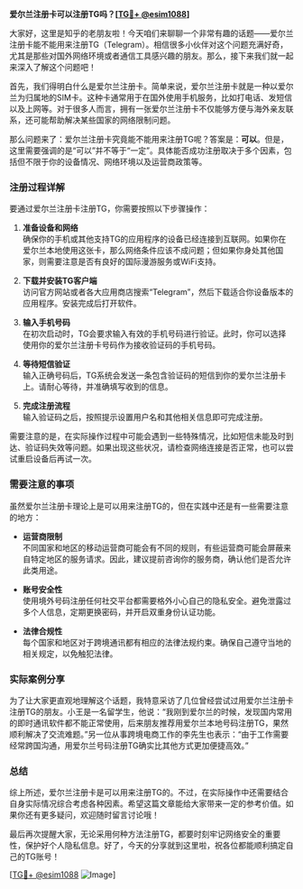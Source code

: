 **爱尔兰注册卡可以注册TG吗？[[TG💪+ @esim1088](https://t.me/s/esim1088)]**

大家好，这里是知乎的老朋友啦！今天咱们来聊聊一个非常有趣的话题——爱尔兰注册卡能不能用来注册TG（Telegram）。相信很多小伙伴对这个问题充满好奇，尤其是那些对国外网络环境或者通信工具感兴趣的朋友。那么，接下来我们就一起来深入了解这个问题吧！

首先，我们得明白什么是爱尔兰注册卡。简单来说，爱尔兰注册卡就是一种以爱尔兰为归属地的SIM卡。这种卡通常用于在国外使用手机服务，比如打电话、发短信以及上网等。对于很多人而言，拥有一张爱尔兰注册卡不仅能够方便与海外亲友联系，还可能帮助解决某些国家的网络限制问题。

那么问题来了：爱尔兰注册卡究竟能不能用来注册TG呢？答案是：**可以**。但是，这里需要强调的是“可以”并不等于“一定”。具体能否成功注册取决于多个因素，包括但不限于你的设备情况、网络环境以及运营商政策等。

### 注册过程详解

要通过爱尔兰注册卡注册TG，你需要按照以下步骤操作：

1. **准备设备和网络**  
   确保你的手机或其他支持TG的应用程序的设备已经连接到互联网。如果你在爱尔兰本地使用这张卡，那么网络条件应该不成问题；但如果你身处其他国家，则需要注意是否有良好的国际漫游服务或WiFi支持。

2. **下载并安装TG客户端**  
   访问官方网站或者各大应用商店搜索“Telegram”，然后下载适合你设备版本的应用程序。安装完成后打开软件。

3. **输入手机号码**  
   在初次启动时，TG会要求输入有效的手机号码进行验证。此时，你可以选择使用你的爱尔兰注册卡号码作为接收验证码的手机号码。

4. **等待短信验证**  
   输入正确号码后，TG系统会发送一条包含验证码的短信到你的爱尔兰注册卡上。请耐心等待，并准确填写收到的信息。

5. **完成注册流程**  
   输入验证码之后，按照提示设置用户名和其他相关信息即可完成注册。

需要注意的是，在实际操作过程中可能会遇到一些特殊情况，比如短信未能及时到达、验证码失效等问题。如果出现这些状况，请检查网络连接是否正常，也可以尝试重启设备后再试一次。

### 需要注意的事项

虽然爱尔兰注册卡理论上是可以用来注册TG的，但在实践中还是有一些需要注意的地方：

- **运营商限制**  
  不同国家和地区的移动运营商可能会有不同的规则，有些运营商可能会屏蔽来自特定地区的服务请求。因此，建议提前咨询你的服务商，确认他们是否允许此类用途。

- **账号安全性**  
  使用境外号码注册任何社交平台都需要格外小心自己的隐私安全。避免泄露过多个人信息，定期更换密码，并开启双重身份认证功能。

- **法律合规性**  
  每个国家和地区对于跨境通讯都有相应的法律法规约束。确保自己遵守当地的相关规定，以免触犯法律。

### 实际案例分享

为了让大家更直观地理解这个话题，我特意采访了几位曾经尝试过用爱尔兰注册卡注册TG的朋友。小王是一名留学生，他说：“我刚到爱尔兰的时候，发现国内常用的即时通讯软件都不能正常使用，后来朋友推荐用爱尔兰本地号码注册TG，果然顺利解决了交流难题。”另一位从事跨境电商工作的李先生也表示：“由于工作需要经常跨国沟通，用爱尔兰号码注册TG确实比其他方式更加便捷高效。”

### 总结

综上所述，爱尔兰注册卡是可以用来注册TG的。不过，在实际操作中还需要结合自身实际情况综合考虑各种因素。希望这篇文章能给大家带来一定的参考价值。如果你还有更多疑问，欢迎随时留言讨论哦！

最后再次提醒大家，无论采用何种方法注册TG，都要时刻牢记网络安全的重要性，保护好个人隐私信息。好了，今天的分享就到这里啦，祝各位都能顺利搞定自己的TG账号！ 

[[TG💪+ @esim1088](https://t.me/s/esim1088) ![Image](https://i.postimg.cc/4NQfJmqS/Snipaste-2025-05-13-00-14-12.png)]